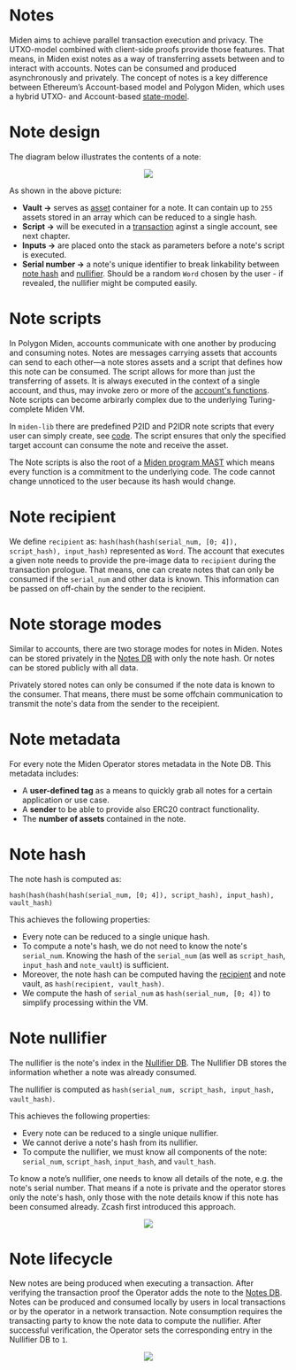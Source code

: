 # Notes
Miden aims to achieve parallel transaction execution and privacy. The UTXO-model combined with client-side proofs provide those features. That means, in Miden exist notes as a way of transferring assets between and to interact with accounts. Notes can be consumed and produced asynchronously and privately. The concept of notes is a key difference between Ethereum’s Account-based model and Polygon Miden, which uses a hybrid UTXO- and Account-based [state-model](state.md). 


# Note design
The diagram below illustrates the contents of a note:

<p align="center">
    <img src="../../diagrams/architecture/note/Note.png">
</p>

As shown in the above picture:
* **Vault &rarr;** serves as [asset](assets.md) container for a note. It can contain up to `255` assets stored in an array which can be reduced to a single hash.
* **Script &rarr;** will be executed in a [transaction](https://0xpolygonmiden.github.io/miden-base/architecture/transactions.html) aginst a single account, see next chapter.
* **Inputs &rarr;** are placed onto the stack as parameters before a note's script is executed.
* **Serial number &rarr;** a note's unique identifier to break linkability between [note hash](https://0xpolygonmiden.github.io/miden-base/architecture/notes.html#note-hash) and [nullifier](https://0xpolygonmiden.github.io/miden-base/architecture/notes.html#note-nullifier). Should be a random `Word` chosen by the user - if revealed, the nullifier might be computed easily.

# Note scripts
In Polygon Miden, accounts communicate with one another by producing and consuming notes. Notes are messages carrying assets that accounts can send to each other—a note stores assets and a script that defines how this note can be consumed. The script allows for more than just the transferring of assets. It is always executed in the context of a single account, and thus, may invoke zero or more of the [account's functions](https://0xpolygonmiden.github.io/miden-base/architecture/accounts.html#code). Note scripts can become arbirarly complex due to the underlying Turing-complete Miden VM. 

In `miden-lib` there are predefined P2ID and P2IDR note scripts that every user can simply create, see [code](https://github.com/0xPolygonMiden/miden-base/blob/fa63b26d845f910d12bd5744f34a6e55c08d5cde/miden-lib/src/notes/mod.rs#L15-L66). The script ensures that only the specified target account can consume the note and receive the asset. 

The Note scripts is also the root of a [Miden program MAST](https://0xpolygonmiden.github.io/miden-vm/user_docs/assembly/main.html) which means every function is a commitment to the underlying code. The code cannot change unnoticed to the user because its hash would change.

# Note recipient 
We define `recipient` as: `hash(hash(hash(serial_num, [0; 4]), script_hash), input_hash)` represented as `Word`. The account that executes a given note needs to provide the pre-image data to `recipient` during the transaction prologue. That means, one can create notes that can only be consumed if the `serial_num` and other data is known. This information can be passed on off-chain by the sender to the recipient. 

# Note storage modes
Similar to accounts, there are two storage modes for notes in Miden. Notes can be stored privately in the [Notes DB](https://0xpolygonmiden.github.io/miden-base/architecture/state.html#notes-database) with only the note hash. Or notes can be stored publicly with all data.

Privately stored notes can only be consumed if the note data is known to the consumer. That means, there must be some offchain communication to transmit the note's data from the sender to the receipient.

# Note metadata
For every note the Miden Operator stores metadata in the Note DB. This metadata includes:

* A **user-defined tag** as a means to quickly grab all notes for a certain application or use case.
* A **sender** to be able to provide also ERC20 contract functionality.
* The **number of assets** contained in the note. 

# Note hash
The note hash is computed as:

`hash(hash(hash(hash(serial_num, [0; 4]), script_hash), input_hash), vault_hash)`

This achieves the following properties:
- Every note can be reduced to a single unique hash.
- To compute a note's hash, we do not need to know the note's `serial_num`. Knowing the hash
    of the `serial_num` (as well as `script_hash`, `input_hash` and `note_vault`) is sufficient.
- Moreover, the note hash can be computed having the [recipient](https://0xpolygonmiden.github.io/miden-base/architecture/notes.html#note-recipient) and note vault, as `hash(recipient, vault_hash)`.
- We compute the hash of `serial_num` as `hash(serial_num, [0; 4])` to simplify processing within
the VM.

# Note nullifier
The nullifier is the note's index in the [Nullifier DB](https://0xpolygonmiden.github.io/miden-base/architecture/state.html#nullifier-database). The Nullifier DB stores the information whether a note was already consumed.

The nullifier is computed as `hash(serial_num, script_hash, input_hash, vault_hash)`.

This achieves the following properties:
- Every note can be reduced to a single unique nullifier.
- We cannot derive a note's hash from its nullifier.
- To compute the nullifier, we must know all components of the note: `serial_num`, `script_hash`, `input_hash`, and `vault_hash`.

To know a note’s nullifier, one needs to know all details of the note, e.g. the note's serial number. That means if a note is private and the operator stores only the note's hash, only those with the note details know if this note has been consumed already. Zcash first introduced this approach.

<p align="center">
    <img src="../../diagrams/architecture/note/Nullifier.png">
</p>

# Note lifecycle
New notes are being produced when executing a transaction. After verifying the transaction proof the Operator adds the note to the [Notes DB](https://0xpolygonmiden.github.io/miden-base/architecture/state.html#notes-database). Notes can be produced and consumed locally by users in local transactions or by the operator in a network transaction. Note consumption requires the transacting party to know the note data to compute the nullifier. After successful verification, the Operator sets the corresponding entry in the Nullifier DB to `1`. 

<p align="center">
    <img src="../../diagrams/architecture/note/Note_life_cycle.png">
</p>
